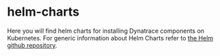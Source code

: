 # helm-charts

Here you will find helm charts for installing Dynatrace components on Kubernetes. For generic information about Helm Charts refer to [the Helm github repository](https://github.com/helm/charts).